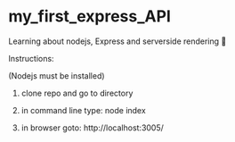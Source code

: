 # my_first_express_API

Learning about nodejs, Express and serverside rendering 🧠


Instructions:

(Nodejs must be installed)
1. clone repo and go to directory

2. in command line type: node index

3. in browser goto: http://localhost:3005/